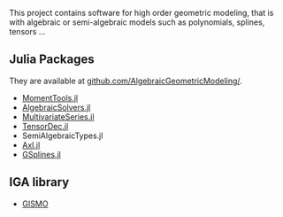 

This project contains software for high order geometric modeling, that is with algebraic or semi-algebraic models such as polynomials, splines, tensors ...

## Julia Packages
They are available at [github.com/AlgebraicGeometricModeling/](https://github.com/AlgebraicGeometricModeling/).

- [MomentTools.jl](https://algebraicgeometricmodeling.github.io/MomentTools.jl/)
- [AlgebraicSolvers.jl](https://algebraicgeometricmodeling.github.io/AlgebraicSolvers.jl/)
- [MultivariateSeries.jl](https://algebraicgeometricmodeling.github.io/MultivariateSeries.jl/)
- [TensorDec.jl](http://www-sop.inria.fr/members/Bernard.Mourrain/software/TensorDec/index.html)
- SemiAlgebraicTypes.jl
- [Axl.jl](http://axl.inria.fr/doc/Axl.jl/)
- [GSplines.jl](https://AlgebraicGeometricModeling.github.io/GSplines.jl/)

## IGA library

- [GISMO](https://gismo.github.io/)
